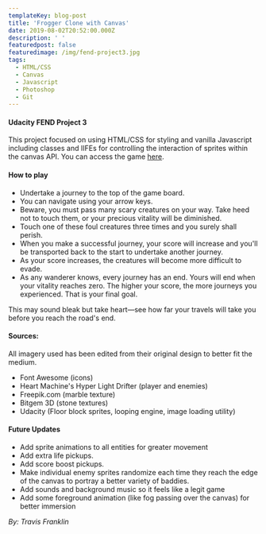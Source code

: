 ```yaml
---
templateKey: blog-post
title: 'Frogger Clone with Canvas'
date: 2019-08-02T20:52:00.000Z
description: ' '
featuredpost: false
featuredimage: /img/fend-project3.jpg
tags:
  - HTML/CSS
  - Canvas
  - Javascript
  - Photoshop
  - Git
---
```


#### Udacity FEND Project 3
This project focused on using HTML/CSS for styling and vanilla Javascript including classes and IIFEs for controlling the interaction of sprites within the canvas API. You can access the game [here](https://travisfranklin.github.io/FEND-Project3/).

#### How to play
- Undertake a journey to the top of the game board.  
- You can navigate using your arrow keys. 
- Beware, you must pass many scary creatures on your way. Take heed not to touch them, or your precious vitality will be diminished. 
- Touch one of these foul creatures three times and you surely shall perish.
- When you make a successful journey, your score will increase and you'll be transported back to the start to undertake another journey.  
- As your score increases, the creatures will become more difficult to evade.  
- As any wanderer knows, every journey has an end. Yours will end when your vitality reaches zero. The higher your score, the more journeys you experienced. That is your final goal.  

This may sound bleak but take heart—see how far your travels will take you before you reach the road's end.

#### Sources:
All imagery used has been edited from their original design to better fit the medium.

- Font Awesome (icons)  
- Heart Machine's Hyper Light Drifter (player and enemies)  
- Freepik.com (marble texture)  
- Bitgem 3D (stone textures)  
- Udacity (Floor block sprites, looping engine, image loading utility)

#### Future Updates
- Add sprite animations to all entities for greater movement  
- Add extra life pickups.  
- Add score boost pickups.  
- Make individual enemy sprites randomize each time they reach the edge of the canvas to portray a better variety of baddies.  
- Add sounds and background music so it feels like a legit game  
- Add some foreground animation (like fog passing over the canvas) for better immersion

_By: Travis Franklin_
